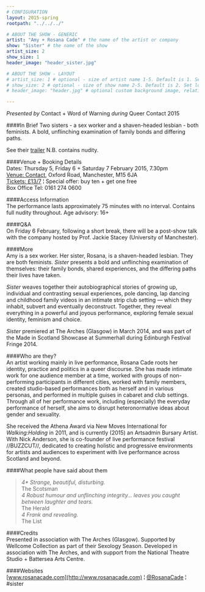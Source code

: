```yaml
---
# CONFIGURATION
layout: 2015-spring
rootpath: "../../../"

# ABOUT THE SHOW - GENERIC
artist: "Amy + Rosana Cade" # the name of the artist or company
show: "Sister" # the name of the show
artist_size: 2
show_size: 1
header_image: "header_sister.jpg"

# ABOUT THE SHOW - LAYOUT
# artist_size: 1 # optional - size of artist name 1-5. Default is 1. Set longer names to lower values
# show_size: 2 # optional - size of show name 2-5. Default is 2. Set longer names to lower values
# header_image: "header.jpg" # optional custom background image, relative to current page

---
```

*Presented by* Contact + Word of Warning *during* Queer Contact 2015     

####In Brief
Two sisters - a sex worker and a shaven-headed lesbian - both feminists. A bold, unflinching examination of family bonds and differing paths.              
                    
See their [trailer](http://vimeo.com/102549824) N.B. contains nudity.        
                    
####Venue + Booking Details    
Dates: Thursday 5, Friday 6 + Saturday 7 February 2015, 7.30pm     
[Venue: Contact](http://contactmcr.com/visit/getting-here), Oxford Road, Manchester, M15 6JA    
[Tickets: £13/7](https://contactmcr.com/whats-on/29293-qc2015-amy-and-rosana-cade-sister/booking) ¦ Special offer: buy ten + get one free    
Box Office Tel: 0161 274 0600     
        
####Access Information         
The performance lasts approximately 75 minutes with no interval. Contains full nudity throughout. Age advisory: 16+        
                    
####Q&A             
On Friday 6 February, following a short break, there will be a post-show talk with the company hosted by Prof. Jackie Stacey (University of Manchester).                  
                    
####More            
Amy is a sex worker. Her sister, Rosana, is a shaven-headed lesbian. They are both feminists. *Sister* presents a bold and unflinching examination of themselves: their family bonds, shared experiences, and the differing paths their lives have taken.

*Sister* weaves together their autobiographical stories of growing up, individual and contrasting sexual experiences, pole dancing, lap dancing and childhood family videos in an intimate strip club setting — which they inhabit, subvert and eventually deconstruct. Together, they reveal everything in a powerful and joyous performance, exploring female sexual identity, feminism and choice.

*Sister* premiered at The Arches (Glasgow) in March 2014, and was part of the Made in Scotland Showcase at Summerhall during Edinburgh Festival Fringe 2014.
                    
####Who are they?    
An artist working mainly in live performance, Rosana Cade roots her identity, practice and politics in a queer discourse. She has made intimate work for one audience member at a time, worked with groups of non-performing participants in different cities, worked with family members, created studio-based performances both as herself and in various personas, and performed in multiple guises in cabaret and club settings. Through all of her performance work, including (especially) the everyday performance of herself, she aims to disrupt heteronormative ideas about gender and sexuality.                 
                    
She received the Athena Award via New Moves International for *Walking:Holding* in 2011, and is currently (2015) an Artsadmin Bursary Artist. With Nick Anderson, she is co-founder of  live performance festival //BUZZCUT//, dedicated to creating holistic and progressive environments for artists and audiences to experiment with live performance across Scotland and beyond.             
                    
####What people have said about them              
>*4\* Strange, beautiful, disturbing.*<br>The Scotsman           
>*4 Robust humour and unflinching integrity… leaves you caught between laughter and tears.*<br>The Herald                  
>*4 Frank and revealing.*<br>The List                
                    
####Credits    
Presented in association with The Arches (Glasgow). Supported by Wellcome Collection as part of their Sexology Season. Developed in association with The Arches, and with support from the National Theatre Studio + Battersea Arts Centre.            
                    
####Websites        
[www.rosanacade.com](http://www.rosanacade.com) ¦ [@RosanaCade](http://twitter.com/RosanaCade) ¦ #sister
